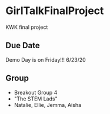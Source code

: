 # GirlTalkFinalProject
KWK final project

## Due Date
Demo Day is on Friday!!! 6/23/20

## Group
- Breakout Group 4
- "The STEM Lads"
- Natalie, Ellie, Jemma, Aisha
